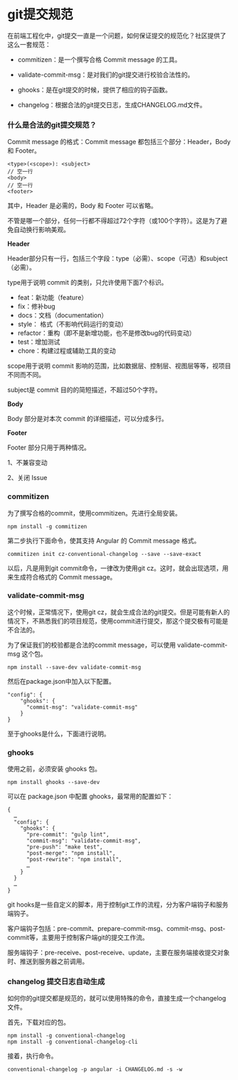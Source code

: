 # git提交规范

在前端工程化中，git提交一直是一个问题，如何保证提交的规范化？社区提供了这么一套规范：

* commitizen：是一个撰写合格 Commit message 的工具。

* validate-commit-msg：是对我们的git提交进行校验合法性的。

* ghooks：是在git提交的时候，提供了相应的钩子函数。

* changelog：根据合法的git提交日志，生成CHANGELOG.md文件。

### 什么是合法的git提交规范？

Commit message 的格式：Commit message 都包括三个部分：Header，Body 和 Footer。

```text
<type>(<scope>): <subject>
// 空一行
<body>
// 空一行
<footer>
```
其中，Header 是必需的，Body 和 Footer 可以省略。

不管是哪一个部分，任何一行都不得超过72个字符（或100个字符）。这是为了避免自动换行影响美观。

**Header**

Header部分只有一行，包括三个字段：type（必需）、scope（可选）和subject（必需）。

type用于说明 commit 的类别，只允许使用下面7个标识。

* feat：新功能（feature）
* fix：修补bug
* docs：文档（documentation）
* style： 格式（不影响代码运行的变动）
* refactor：重构（即不是新增功能，也不是修改bug的代码变动）
* test：增加测试
* chore：构建过程或辅助工具的变动

scope用于说明 commit 影响的范围，比如数据层、控制层、视图层等等，视项目不同而不同。

subject是 commit 目的的简短描述，不超过50个字符。

**Body**

Body 部分是对本次 commit 的详细描述，可以分成多行。

**Footer**

Footer 部分只用于两种情况。

1、不兼容变动

2、关闭 Issue

### commitizen

为了撰写合格的commit，使用commitizen。先进行全局安装。

```text
npm install -g commitizen
```

第二步执行下面命令，使其支持 Angular 的 Commit message 格式。
```text
commitizen init cz-conventional-changelog --save --save-exact
```
以后，凡是用到git commit命令，一律改为使用git cz。这时，就会出现选项，用来生成符合格式的 Commit message。

### validate-commit-msg

这个时候，正常情况下，使用git cz，就会生成合法的git提交。但是可能有新人的情况下，不熟悉我们的项目规范，使用commit进行提交，那这个提交极有可能是不合法的。

为了保证我们的校验都是合法的commit message，可以使用 validate-commit-msg 这个包。

```text
npm install --save-dev validate-commit-msg
```

然后在package.json中加入以下配置。

```text
"config": {
    "ghooks": {
      "commit-msg": "validate-commit-msg"
    }
}
```
至于ghooks是什么，下面进行说明。

### ghooks

使用之前，必须安装 ghooks 包。

```
npm install ghooks --save-dev
```

可以在 package.json 中配置 ghooks，最常用的配置如下：

```text
{
  …
  "config": {
    "ghooks": {
      "pre-commit": "gulp lint",
      "commit-msg": "validate-commit-msg",
      "pre-push": "make test",
      "post-merge": "npm install",
      "post-rewrite": "npm install",
      …
    }
  }
  …
}
```

git hooks是一些自定义的脚本，用于控制git工作的流程，分为客户端钩子和服务端钩子。

客户端钩子包括：pre-commit、prepare-commit-msg、commit-msg、post-commit等，主要用于控制客户端git的提交工作流。

服务端钩子：pre-receive、post-receive、update，主要在服务端接收提交对象时、推送到服务器之前调用。



### changelog 提交日志自动生成

如何你的git提交都是规范的，就可以使用特殊的命令，直接生成一个changelog文件。

首先，下载对应的包。

```text
npm install -g conventional-changelog
npm install -g conventional-changelog-cli
```

接着，执行命令。

```text
conventional-changelog -p angular -i CHANGELOG.md -s -w
```

